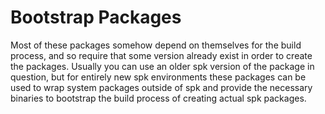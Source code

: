 # Bootstrap Packages

Most of these packages somehow depend on themselves for the build process, and so require that some version already exist in order to create the packages. Usually you can use an older spk version of the package in question, but for entirely new spk environments these packages can be used to wrap system packages outside of spk and provide the necessary binaries to bootstrap the build process of creating actual spk packages.
